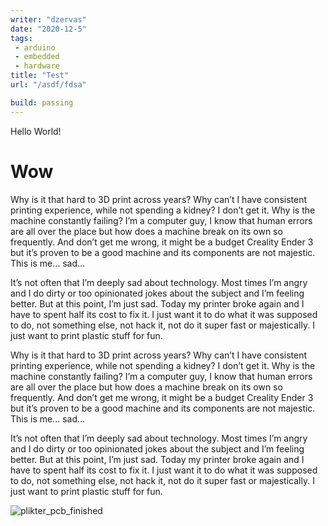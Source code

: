 ```yaml
---
writer: "dzervas"
date: "2020-12-5"
tags:
 - arduino
 - embedded
 - hardware
title: "Test"
url: "/asdf/fdsa"

build: passing
---
```


Hello World!

# Wow

Why is it that hard to 3D print across years? Why can’t I have consistent printing experience, while not spending a kidney? I don’t get it. Why is the machine constantly failing? I’m a computer guy, I know that human errors are all over the place but how does a machine break on its own so frequently. And don’t get me wrong, it might be a budget Creality Ender 3 but it’s proven to be a good machine and its components are not majestic. This is me… sad…

It’s not often that I’m deeply sad about technology. Most times I’m angry and I do dirty or too opinionated jokes about the subject and I’m feeling better. But at this point, I’m just sad. Today my printer broke again and I have to spent half its cost to fix it. I just want it to do what it was supposed to do, not something else, not hack it, not do it super fast or majestically. I just want to print plastic stuff for fun.

Why is it that hard to 3D print across years? Why can’t I have consistent printing experience, while not spending a kidney? I don’t get it. Why is the machine constantly failing? I’m a computer guy, I know that human errors are all over the place but how does a machine break on its own so frequently. And don’t get me wrong, it might be a budget Creality Ender 3 but it’s proven to be a good machine and its components are not majestic. This is me… sad…

It’s not often that I’m deeply sad about technology. Most times I’m angry and I do dirty or too opinionated jokes about the subject and I’m feeling better. But at this point, I’m just sad. Today my printer broke again and I have to spent half its cost to fix it. I just want it to do what it was supposed to do, not something else, not hack it, not do it super fast or majestically. I just want to print plastic stuff for fun.

![plikter_pcb_finished](https://user-images.githubusercontent.com/1029195/101291370-e9518c80-3810-11eb-93dc-2afb283e6211.jpeg)
